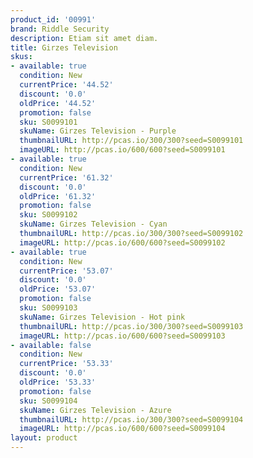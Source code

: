 ```yaml
---
product_id: '00991'
brand: Riddle Security
description: Etiam sit amet diam.
title: Girzes Television
skus:
- available: true
  condition: New
  currentPrice: '44.52'
  discount: '0.0'
  oldPrice: '44.52'
  promotion: false
  sku: S0099101
  skuName: Girzes Television - Purple
  thumbnailURL: http://pcas.io/300/300?seed=S0099101
  imageURL: http://pcas.io/600/600?seed=S0099101
- available: true
  condition: New
  currentPrice: '61.32'
  discount: '0.0'
  oldPrice: '61.32'
  promotion: false
  sku: S0099102
  skuName: Girzes Television - Cyan
  thumbnailURL: http://pcas.io/300/300?seed=S0099102
  imageURL: http://pcas.io/600/600?seed=S0099102
- available: true
  condition: New
  currentPrice: '53.07'
  discount: '0.0'
  oldPrice: '53.07'
  promotion: false
  sku: S0099103
  skuName: Girzes Television - Hot pink
  thumbnailURL: http://pcas.io/300/300?seed=S0099103
  imageURL: http://pcas.io/600/600?seed=S0099103
- available: false
  condition: New
  currentPrice: '53.33'
  discount: '0.0'
  oldPrice: '53.33'
  promotion: false
  sku: S0099104
  skuName: Girzes Television - Azure
  thumbnailURL: http://pcas.io/300/300?seed=S0099104
  imageURL: http://pcas.io/600/600?seed=S0099104
layout: product
---
```

